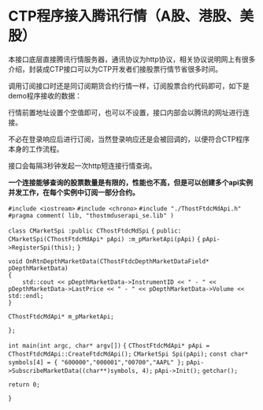 # CTP程序接入腾讯行情（A股、港股、美股）

本接口底层直接腾讯行情服务器，通讯协议为http协议，相关协议说明网上有很多介绍，封装成CTP接口可以为CTP开发者们接股票行情节省很多时间。

调用订阅接口时还是同订阅期货合约行情一样，订阅股票合约代码即可，如下是demo程序接收的数据：

行情前置地址设置个空值即可，也可以不设置，接口内部会以腾讯的网址进行连接。

不必在登录响应后进行订阅，当然登录响应还是会被回调的，以便符合CTP程序本身的工作流程。

接口会每隔3秒钟发起一次http短连接行情查询。

**一个连接能够查询的股票数量是有限的，性能也不高，但是可以创建多个api实例并发工作，在每个实例中订阅一部分合约。**

`#include <iostream>`
`#include <chrono>`
`#include "./ThostFtdcMdApi.h"`
`#pragma comment( lib, "thostmduserapi_se.lib" )`

`class CMarketSpi :public CThostFtdcMdSpi`
`{`
`public:`
	`CMarketSpi(CThostFtdcMdApi* pApi) :m_pMarketApi(pApi)`
	`{`
		`pApi->RegisterSpi(this);`
	`}`

	void OnRtnDepthMarketData(CThostFtdcDepthMarketDataField* pDepthMarketData)
	{
		std::cout << pDepthMarketData->InstrumentID << " - " << pDepthMarketData->LastPrice << " - " << pDepthMarketData->Volume << std::endl;
	}
	
	CThostFtdcMdApi* m_pMarketApi;
`};`

`int main(int argc, char* argv[])`
`{`
	`CThostFtdcMdApi* pApi = CThostFtdcMdApi::CreateFtdcMdApi();`
	`CMarketSpi Spi(pApi);`
	`const char* symbols[4] = { "600000","000001","00700","AAPL" };`
	`pApi->SubscribeMarketData((char**)symbols, 4);`
	`pApi->Init();`
	`getchar();`

	return 0;

`}`

